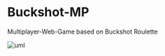 # Buckshot-MP
Multiplayer-Web-Game based on Buckshot Roulette

![uml](https://github.com/JustALostSoul/Buckshot-MP/blob/setup/basicUMLv1.jpg?raw=true)